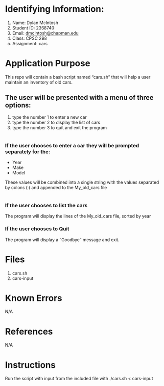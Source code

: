 # Identifying Information:

1. Name: Dylan McIntosh
2. Student ID: 2368740
3. Email: dmcintosh@chapman.edu
4. Class: CPSC 298
5. Assignment: cars

# Application Purpose

This repo will contain a bash script named “cars.sh” that will help a user maintain an inventory of old cars.  
   
## The user will be presented with a menu of three options:

1. type the number 1 to enter a new car
2. type the number 2 to display the list of cars
3. type the number 3 to quit and exit the program   
 
### If the user chooses to enter a car they will be prompted separately for the: 

- Year  
- Make 
- Model  

These values will be combined into a single string with the values separated by colons (:) and appended to the My_old_cars file  
 
### If the user chooses to list the cars   
The program will display the lines of the My_old_cars file, sorted by year

### If the user chooses to Quit  
The program will display a “Goodbye” message and exit.

# Files

1. cars.sh
2. cars-input

# Known Errors

N/A

# References

N/A

# Instructions

Run the script with input from the included file with ./cars.sh < cars-input
